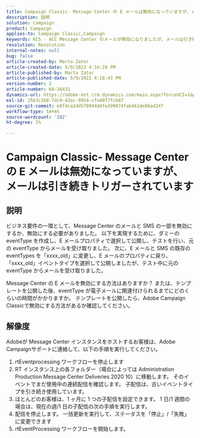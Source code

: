```yaml
---
title: Campaign Classic- Message Center の E メールは無効になっていますが、メールは引き続きトリガーされています
description: 説明
solution: Campaign
product: Campaign
applies-to: Campaign Classic,Campaign
keywords: KCS - ACC Message Center のメールが無効になりましたが、メールは引き続きトリガーされます
resolution: Resolution
internal-notes: null
bug: false
article-created-by: Marta Zator
article-created-date: 5/9/2022 4:16:28 PM
article-published-by: Marta Zator
article-published-date: 5/9/2022 4:18:43 PM
version-number: 2
article-number: KA-16431
dynamics-url: https://adobe-ent.crm.dynamics.com/main.aspx?forceUCI=1&pagetype=entityrecord&etn=knowledgearticle&id=f38c465e-b3cf-ec11-a7b5-0022480a8e40
exl-id: 25b3c168-7dc9-42ac-9954-cfe40f7fcb87
source-git-commit: e8f4ca2dd578944d4fe399074fab461de88ad247
workflow-type: tm+mt
source-wordcount: '282'
ht-degree: 1%

---
```


# Campaign Classic- Message Center の E メールは無効になっていますが、メールは引き続きトリガーされています

## 説明


ビジネス要件の一環として、Message Center のメールと SMS の一部を無効にするか、無効にする必要がありました。 以下を実現するために、ダミーの eventType を作成し、E メールプロパティで選択して公開し、テストを行い、元の eventType からメールを受け取りました。
次に、E メールと SMS の既存の eventTypes を「xxxx_old」に変更し、E メールのプロパティに戻り、「xxxx_old」イベントタイプを選択して公開しましたが、テスト中に元の eventType からメールを受け取りました。

Message Center の E メールを無効にする方法はありますか？ または、テンプレートを公開した後、eventType が電子メールに関連付けられるまでにどのくらいの時間がかかりますか。
テンプレートを公開したら、Adobe Campaign Classicで無効にする方法があるか確認してください。


## 解像度


Adobeが Message Center インスタンスをホストするお客様は、Adobe Campaignサポートに連絡して、以下の手順を実行してください。

1. rtEventprocessing ワークフローを停止します
2. RT インスタンス上の各フォルダー（場合によっては Administration Production Message Center Deliveries 2020 10）に移動します。 そのイベントでまだ使用中の連続配信を確認します。 子配信は、古いイベントタイプを引き続き使用しています。
3. ほとんどのお客様は、1 ヶ月に 1 つの子配信を設定できます。 1 日/1 週間の場合は、現在の週/1 日の子配信の次の手順を実行します。
4. 配信を停止します。 一括更新を実行して、ステータスを「停止」/「失敗」に変更できます
5. rtEventProcessing ワークフローを開始します。
